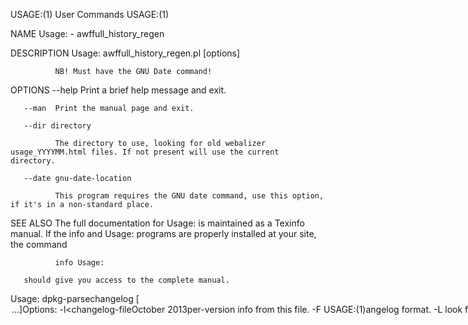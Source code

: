USAGE:(1)                                                          User Commands                                                         USAGE:(1)

NAME
       Usage: - awffull_history_regen

DESCRIPTION
   Usage:
              awffull_history_regen.pl [options]

              NB! Must have the GNU Date command!

OPTIONS
       --help Print a brief help message and exit.

       --man  Print the manual page and exit.

       --dir directory

              The directory to use, looking for old webalizer usage_YYYYMM.html files. If not present will use the current directory.

       --date gnu-date-location

              This program requires the GNU date command, use this option, if it's in a non-standard place.

SEE ALSO
       The  full documentation for Usage: is maintained as a Texinfo manual.  If the info and Usage: programs are properly installed at your site,
       the command

              info Usage:

       should give you access to the complete manual.

Usage: dpkg-parsechangelog [<option>...]Options:  -l<changelog-fileOctober 2013per-version info from this file.  -F<changelog-format>    USAGE:(1)angelog format.  -L<libdir>               look for changelog parsers in <libdir>.  -?, --help               show this help message.      --version            show the version.Parser options:    --format <output-format>    see man page for list of available                                output formats, defaults to 'dpkg'                                for compatibility with dpkg-dev    --since <version>,          include all changes later than version      -s<version>, -v<version>    --until <version>,          include all changes earlier than version      -u<version>    --from <version>,           include all changes equal or later      -f<version>               than version    --to <version>, -t<version> include all changes up to or equal                                than version    --count <number>,           include <number> entries from the top      -c<number>, -n<number>    (or the tail if <number> is lower than 0)    --offset <number>,          change the starting point for --count,      -o<number>                counted from the top (or the tail if                                <number> is lower than 0)    --all                       include all changes
